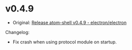 # v0.4.9

* Original: [Release atom-shell v0.4.9 - electron/electron](https://github.com/electron/electron/releases/tag/v0.4.9)

Changelog:

* Fix crash when using protocol module on startup.
